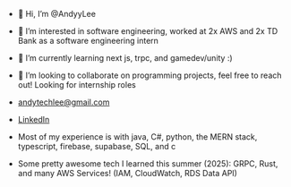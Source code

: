 - 👋 Hi, I’m @AndyyLee
- 👀 I’m interested in software engineering, worked at 2x AWS and 2x TD Bank as a software engineering intern
- 🌱 I’m currently learning next js, trpc, and gamedev/unity :)
- 💞️ I’m looking to collaborate on programming projects, feel free to reach out! Looking for internship roles
- andytechlee@gmail.com
- [LinkedIn](https://www.linkedin.com/in/andy-lee-tech/)
 
- Most of my experience is with java, C#, python, the MERN stack, typescript, firebase, supabase, SQL, and c
- Some pretty awesome tech I learned this summer (2025): GRPC, Rust, and many AWS Services! (IAM, CloudWatch, RDS Data API) 
<!---
AndyycLee/AndyycLee is a ✨ special ✨ repository because its `README.md` (this file) appears on your GitHub profile.
You can click the Preview link to take a look at your changes.
--->
